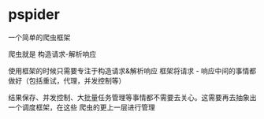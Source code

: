# pspider

一个简单的爬虫框架

爬虫就是 构造请求-解析响应

使用框架的时候只需要专注于构造请求&解析响应
框架将请求 - 响应中间的事情都做好（包括重试，代理，并发控制等）


结果保存、并发控制、大批量任务管理等事情都不需要去关心。这需要再去抽象出一个调度框架，在这些
爬虫的更上一层进行管理